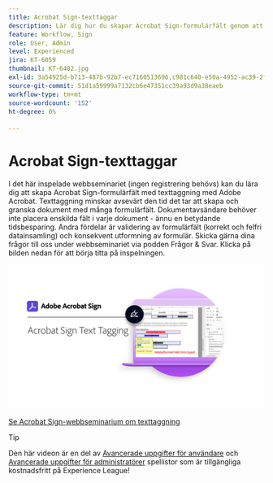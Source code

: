```yaml
---
title: Acrobat Sign-texttaggar
description: Lär dig hur du skapar Acrobat Sign-formulärfält genom att texttagga med Adobe Acrobat
feature: Workflow, Sign
role: User, Admin
level: Experienced
jira: KT-6059
thumbnail: KT-6402.jpg
exl-id: 3a54925d-b713-487b-92b7-ec7160513696,c981c640-e50a-4952-ac39-2f90d6d0cf08
source-git-commit: 51d1a59999a7132cb6e47351cc39a93d9a38eaeb
workflow-type: tm+mt
source-wordcount: '152'
ht-degree: 0%

---
```


# Acrobat Sign-texttaggar

I det här inspelade webbseminariet (ingen registrering behövs) kan du lära dig att skapa Acrobat Sign-formulärfält med texttaggning med Adobe Acrobat. Texttaggning minskar avsevärt den tid det tar att skapa och granska dokument med många formulärfält. Dokumentavsändare behöver inte placera enskilda fält i varje dokument - ännu en betydande tidsbesparing. Andra fördelar är validering av formulärfält (korrekt och felfri datainsamling) och konsekvent utformning av formulär. Skicka gärna dina frågor till oss under webbseminariet via podden Frågor &amp; Svar. Klicka på bilden nedan för att börja titta på inspelningen.

[![Titta på session](../assets/Text-Tagging.png)](https://event.on24.com/wcc/r/2338276/415BE4603F60A61A546C0A91528B444F)

[Se Acrobat Sign-webbseminarium om texttaggning](https://event.on24.com/wcc/r/2338276/415BE4603F60A61A546C0A91528B444F)

>[!TIP]
>
>Den här videon är en del av [Avancerade uppgifter för användare](https://experienceleague.adobe.com/en/playlists/acrobat-sign-get-started-business-users) och [Avancerade uppgifter för administratörer](https://experienceleague.adobe.com/en/playlists/acrobat-sign-perform-advanced-tasks-administrators) spellistor som är tillgängliga kostnadsfritt på Experience League!
